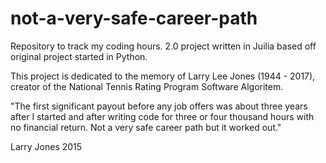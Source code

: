 # not-a-very-safe-career-path
Repository to track my coding hours. 2.0 project written in Juilia based off original project started in Python. 

This project is dedicated to the memory of Larry Lee Jones (1944 - 2017), creator of the National Tennis Rating Program Software Algoritem. 

 "The first significant payout before any job offers was about three years 
 after I started and after writing code for three or four thousand hours
 with no financial return. Not a very safe career path but it worked out."
 
 Larry Jones 
 2015
